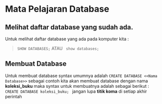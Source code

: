# Mata Pelajaran Database
## Melihat daftar database yang sudah ada.
Untuk melihat daftar database yang ada pada komputer kita :
> ```SHOW DATABASES;``` ATAU  ``` show databases;```

## Membuat Database
Untuk membuat database syntax umumnya adalah ```CREATE DATABASE <<Nama Database>>``` sebagai contoh kita akan membuat database dengan nama <b> koleksi_buku </b> maka syntax untuk membuatnya adalah sebagai berikut :
```CREATE DATABASE koleksi_buku; ``` jangan lupa <b>titik koma</b> di setiap akhir perintah
